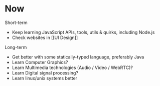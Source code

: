 # Now

Short-term

- Keep learning JavaScript APIs, tools, utils & quirks, including Node.js
- Check websites in [[UI Design]]

Long-term

- Get better with some statically-typed language, preferably Java
- Learn Computer Graphics?
- Learn Multimedia technologies (Audio / Video / WebRTC)?
- Learn Digital signal processing?
- Learn linux/unix systems better
